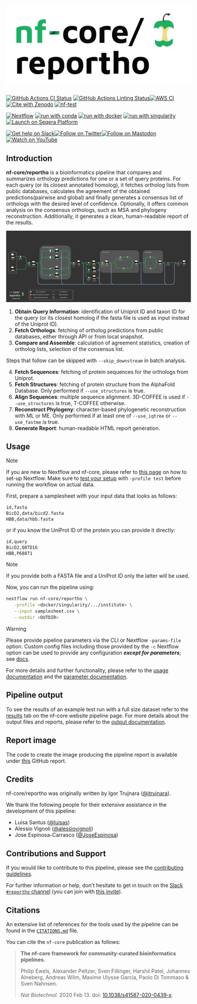 <h1>
  <picture>
    <source media="(prefers-color-scheme: dark)" srcset="docs/images/nf-core-reportho_logo_dark.png">
    <img alt="nf-core/reportho" src="docs/images/nf-core-reportho_logo_light.png">
  </picture>
</h1>

[![GitHub Actions CI Status](https://github.com/nf-core/reportho/actions/workflows/ci.yml/badge.svg)](https://github.com/nf-core/reportho/actions/workflows/ci.yml)
[![GitHub Actions Linting Status](https://github.com/nf-core/reportho/actions/workflows/linting.yml/badge.svg)](https://github.com/nf-core/reportho/actions/workflows/linting.yml)[![AWS CI](https://img.shields.io/badge/CI%20tests-full%20size-FF9900?labelColor=000000&logo=Amazon%20AWS)](https://nf-co.re/reportho/results)[![Cite with Zenodo](http://img.shields.io/badge/DOI-10.5281/zenodo.XXXXXXX-1073c8?labelColor=000000)](https://doi.org/10.5281/zenodo.XXXXXXX)
[![nf-test](https://img.shields.io/badge/unit_tests-nf--test-337ab7.svg)](https://www.nf-test.com)

[![Nextflow](https://img.shields.io/badge/nextflow%20DSL2-%E2%89%A523.04.0-23aa62.svg)](https://www.nextflow.io/)
[![run with conda](http://img.shields.io/badge/run%20with-conda-3EB049?labelColor=000000&logo=anaconda)](https://docs.conda.io/en/latest/)
[![run with docker](https://img.shields.io/badge/run%20with-docker-0db7ed?labelColor=000000&logo=docker)](https://www.docker.com/)
[![run with singularity](https://img.shields.io/badge/run%20with-singularity-1d355c.svg?labelColor=000000)](https://sylabs.io/docs/)
[![Launch on Seqera Platform](https://img.shields.io/badge/Launch%20%F0%9F%9A%80-Seqera%20Platform-%234256e7)](https://cloud.seqera.io/launch?pipeline=https://github.com/nf-core/reportho)

[![Get help on Slack](http://img.shields.io/badge/slack-nf--core%20%23reportho-4A154B?labelColor=000000&logo=slack)](https://nfcore.slack.com/channels/reportho)[![Follow on Twitter](http://img.shields.io/badge/twitter-%40nf__core-1DA1F2?labelColor=000000&logo=twitter)](https://twitter.com/nf_core)[![Follow on Mastodon](https://img.shields.io/badge/mastodon-nf__core-6364ff?labelColor=FFFFFF&logo=mastodon)](https://mstdn.science/@nf_core)[![Watch on YouTube](http://img.shields.io/badge/youtube-nf--core-FF0000?labelColor=000000&logo=youtube)](https://www.youtube.com/c/nf-core)

## Introduction

**nf-core/reportho** is a bioinformatics pipeline that compares and summarizes orthology predictions for one or a set of query proteins. For each query (or its closest annotated homolog), it fetches ortholog lists from public databases, calculates the agreement of the obtained predictions(pairwise and global) and finally generates a consensus list of orthologs with the desired level of confidence. Optionally, it offers common analysis on the consensus orthologs, such as MSA and phylogeny reconstruction. Additionally, it generates a clean, human-readable report of the results.

<!-- Tube map -->

![nf-core-reportho tube map](docs/images/reportho_tube_map.svg?raw=true "nf-core-reportho tube map")

1. **Obtain Query Information**: identification of Uniprot ID and taxon ID for the query (or its closest homolog if the fasta file is used as input instead of the Uniprot ID).
2. **Fetch Orthologs**: fetching of ortholog predictions from public databases, either through API or from local snapshot.
3. **Compare and Assemble**: calculation of agreement statistics, creation of ortholog lists, selection of the consensus list.

Steps that follow can be skipped with `--skip_downstream` in batch analysis.

4. **Fetch Sequences**: fetching of protein sequences for the orthologs from Uniprot.
5. **Fetch Structures**: fetching of protein structure from the AlphaFold Database. Only performed if `--use_structures` is true.
6. **Align Sequences**: multiple sequence alignment. 3D-COFFEE is used if `--use_structures` is true, T-COFFEE otherwise.
7. **Reconstruct Phylogeny**: character-based phylogenetic reconstruction with ML or ME. Only performed if at least one of `--use_iqtree` or `--use_fastme` is true.
8. **Generate Report**: human-readable HTML report generation.

## Usage

> [!NOTE]
> If you are new to Nextflow and nf-core, please refer to [this page](https://nf-co.re/docs/usage/installation) on how to set-up Nextflow. Make sure to [test your setup](https://nf-co.re/docs/usage/introduction#how-to-run-a-pipeline) with `-profile test` before running the workflow on actual data.

First, prepare a samplesheet with your input data that looks as follows:

```csv title="samplesheet_fasta.csv"
id,fasta
BicD2,data/bicd2.fasta
HBB,data/hbb.fasta
```

or if you know the UniProt ID of the protein you can provide it directly:

```csv title="samplesheet.csv"
id,query
BicD2,Q8TD16
HBB,P68871
```

> [!NOTE]
> If you provide both a FASTA file and a UniProt ID only the latter will be used.

Now, you can run the pipeline using:

```bash
nextflow run nf-core/reportho \
   -profile <docker/singularity/.../institute> \
   --input samplesheet.csv \
   --outdir <OUTDIR>
```

> [!WARNING]
> Please provide pipeline parameters via the CLI or Nextflow `-params-file` option. Custom config files including those provided by the `-c` Nextflow option can be used to provide any configuration _**except for parameters**_;
> see [docs](https://nf-co.re/usage/configuration#custom-configuration-files).

For more details and further functionality, please refer to the [usage documentation](https://nf-co.re/reportho/usage) and the [parameter documentation](https://nf-co.re/reportho/parameters).

## Pipeline output

To see the results of an example test run with a full size dataset refer to the [results](https://nf-co.re/reportho/results) tab on the nf-core website pipeline page.
For more details about the output files and reports, please refer to the
[output documentation](https://nf-co.re/reportho/output).

## Report image

The code to create the image producing the pipeline report is available under [this](https://github.com/itrujnara/orthologs-report) GitHub report.

## Credits

nf-core/reportho was originally written by Igor Trujnara ([@itrujnara](https://github.com/itrujnara)).

We thank the following people for their extensive assistance in the development of this pipeline:

- Luisa Santus ([@luisas](https://github.com/luisas))
- Alessio Vignoli ([@alessiovignoli](https://github.com/alessiovignoli))
- Jose Espinosa-Carrasco ([@JoseEspinosa](https://github.com/JoseEspinosa))

## Contributions and Support

If you would like to contribute to this pipeline, please see the [contributing guidelines](.github/CONTRIBUTING.md).

For further information or help, don't hesitate to get in touch on the [Slack `#reportho` channel](https://nfcore.slack.com/channels/reportho) (you can join with [this invite](https://nf-co.re/join/slack)).

## Citations

<!-- TODO nf-core: Add citation for pipeline after first release. Uncomment lines below and update Zenodo doi and badge at the top of this file. -->
<!-- If you use nf-core/reportho for your analysis, please cite it using the following doi: [10.5281/zenodo.XXXXXX](https://doi.org/10.5281/zenodo.XXXXXX) -->

An extensive list of references for the tools used by the pipeline can be found in the [`CITATIONS.md`](CITATIONS.md) file.

You can cite the `nf-core` publication as follows:

> **The nf-core framework for community-curated bioinformatics pipelines.**
>
> Philip Ewels, Alexander Peltzer, Sven Fillinger, Harshil Patel, Johannes Alneberg, Andreas Wilm, Maxime Ulysse Garcia, Paolo Di Tommaso & Sven Nahnsen.
>
> _Nat Biotechnol._ 2020 Feb 13. doi: [10.1038/s41587-020-0439-x](https://dx.doi.org/10.1038/s41587-020-0439-x).
